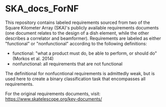 # SKA_docs_ForNF
This repository contains labeled requirements sourced from two of the Square Kilometer Array (SKA)'s publicly available requirements documents (one document relates to the design of a dish element, while the other describes a correlator and beamformer). Requirements are labeled as either "functional" or "nonfunctional" according to the following definitions:

- functional: "what a product must do, be able to perform, or should do" (Morkos et al. 2014)
- nonfunctional: all requirements that are not functional

The definitional for nonfucntional requirements is admittedly weak, but is used here to create a binary classification task that encompasses all requirements.

For the original requirements documents, visit: https://www.skatelescope.org/key-documents/

